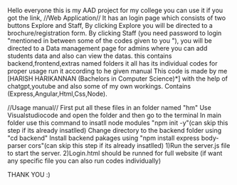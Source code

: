 Hello everyone this is my AAD project for my college you can use it if you got the link,
//Web Application//
It has an login page which consists of two buttons Explore and Staff, 
By clicking Explore you will be directed to a brochure/registration form.
By clicking Staff (you need password to login "mentioned in between some of the codes given to you "),
you will be directed to a Data management page for admins  where you can add students data and also can view the datas.
this contains backend,frontend,extras named folders
it all has its individual codes for proper usage run it according to he given manual
This code is made by me [HARISH HARIKANNAN (Bachelors in Computer Science)*] with the help of chatgpt,youtube and also some of my own workings.
Contains (Express,Angular,Html,Css,Node).

//Usage manual//
First put all these files in an folder named "hm"
Use Visualstudiocode and open the folder and then go to the terminal
In main folder use this command to insatll node modules "npm init -y"(can skip this step if its already insatlled)
Change directory to the backend folder using "cd backend"
Install backend pakages using "npm install express body-parser cors"(can skip this step if its already insatlled)
1)Run the server.js file to start the server.
2)Login.html should be runned for full website (if want any specific file you can also run codes individually)

THANK YOU :)

